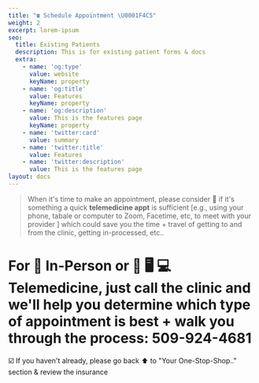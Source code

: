 ```yaml
---
title: "☎️ Schedule Appointment \U0001F4C5"
weight: 2
excerpt: lorem-ipsum
seo:
  title: Existing Patients
  description: This is for existing patient forms & docs
  extra:
    - name: 'og:type'
      value: website
      keyName: property
    - name: 'og:title'
      value: Features
      keyName: property
    - name: 'og:description'
      value: This is the features page
      keyName: property
    - name: 'twitter:card'
      value: summary
    - name: 'twitter:title'
      value: Features
    - name: 'twitter:description'
      value: This is the features page
layout: docs
---
```

> When it's time to make an appointment, please consider 🤔 if it's something a quick **telemedicine appt** is sufficient \[e.g., using your phone, tabale or computer to Zoom, Facetime, etc, to meet with your provider ] which could save you the time + travel of getting to and from the clinic, getting in-processed, etc..

# For 🏥 In-Person or 📲  🖥️ 💻 Telemedicine, just call the clinic and we'll help you determine which type of appointment is best + walk you through the process: 509-924-4681

☑️ If you haven't already, please go back ⬆️ to "Your One-Stop-Shop.." section & review the insurance
